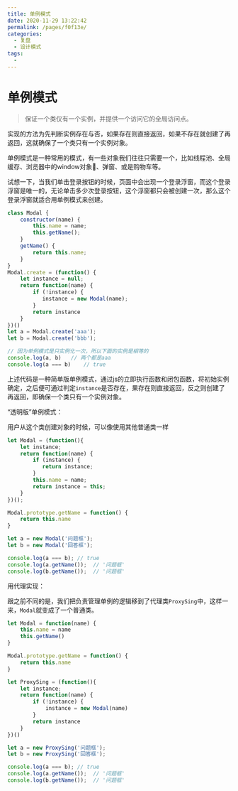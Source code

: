 ```yaml
---
title: 单例模式
date: 2020-11-29 13:22:42
permalink: /pages/f0f13e/
categories: 
  - 复盘
  - 设计模式
tags: 
  - 
---
```

# 单例模式

> 保证一个类仅有一个实例，并提供一个访问它的全局访问点。

实现的方法为先判断实例存在与否，如果存在则直接返回，如果不存在就创建了再返回，这就确保了一个类只有一个实例对象。

单例模式是一种常用的模式，有一些对象我们往往只需要一个，比如线程池、全局缓存、浏览器中的window对象、弹窗、或是购物车等。

试想一下，当我们单击登录按钮的时候，页面中会出现一个登录浮窗，而这个登录浮窗是唯一的，无论单击多少次登录按钮，这个浮窗都只会被创建一次，那么这个登录浮窗就适合用单例模式来创建。

```js
class Modal {
	constructor(name) {
		this.name = name;
		this.getName();
	}
    getName() {
        return this.name;
    }
}
Modal.create = (function() {
    let instance = null;
    return function(name) {
        if (!instance) {
           instance = new Modal(name);
        }
        return instance
    }
})()
let a = Modal.create('aaa');
let b = Modal.create('bbb');

// 因为单例模式是只实例化一次，所以下面的实例是相等的
console.log(a, b) 	// 两个都是aaa
console.log(a === b) 	// true
```

上述代码是一种简单版单例模式，通过js的立即执行函数和闭包函数，将初始实例确定，之后便可通过判定`instance`是否存在，果存在则直接返回，反之则创建了再返回，即确保一个类只有一个实例对象。

“透明版”单例模式：

用户从这个类创建对象的时候，可以像使用其他普通类一样

```js
let Modal = (function(){
    let instance;
    return function(name) {
        if (instance) {
           return instance;
        }
        this.name = name;
        return instance = this;
    }
})();

Modal.prototype.getName = function() {
    return this.name
}

let a = new Modal('问题框');
let b = new Modal('回答框');

console.log(a === b); // true
console.log(a.getName());  // '问题框'
console.log(b.getName());  // '问题框'
```

用代理实现：

跟之前不同的是，我们把负责管理单例的逻辑移到了代理类`ProxySing`中，这样一来，`Modal`就变成了一个普通类。

```js
let Modal = function(name) {
    this.name = name
    this.getName()  
}

Modal.prototype.getName = function() {
    return this.name
}

let ProxySing = (function(){
    let instance;
    return function(name) {
        if (!instance) {
            instance = new Modal(name)
        }
        return instance
    }
})()

let a = new ProxySing('问题框');
let b = new ProxySing('回答框');

console.log(a === b); // true
console.log(a.getName());  // '问题框'
console.log(b.getName());  // '问题框'
```